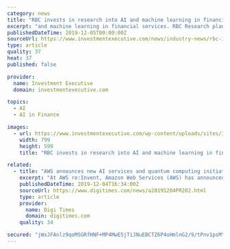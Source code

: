 ```yaml
---
category: news
title: "RBC invests in research into AI and machine learning in financial services"
excerpt: "and machine learning in financial services. RBC Research plans to open a new lab in Edmonton as part of an initiative to work with the University of Alberta’s (UofA) Alberta Machine Intelligence Institute (Amii) on research into AI and machine learning."
publishedDateTime: 2019-12-05T00:00:00Z
sourceUrl: https://www.investmentexecutive.com/news/industry-news/rbc-invests-in-research-into-ai-and-machine-learning-in-financial-services/
type: article
quality: 37
heat: 37
published: false

provider:
  name: Investment Executive
  domain: investmentexecutive.com

topics:
  - AI
  - AI in Finance

images:
  - url: https://www.investmentexecutive.com/wp-content/uploads/sites/3/2017/12/AI_concept.htmlcharsetutf-8
    width: 799
    height: 599
    title: "RBC invests in research into AI and machine learning in financial services"

related:
  - title: "AWS announces new AI services and quantum computing initiatives"
    excerpt: "At AWS re:Invent, Amazon Web Services (AWS) has announced several new projects including five new artificial intelligence (AI) services designed to put machine learning in the hands of more application developers and end users - with no machine learning..."
    publishedDateTime: 2019-12-04T16:34:00Z
    sourceUrl: https://www.digitimes.com/news/a20191204PR202.html
    type: article
    provider:
      name: Digi Times
      domain: digitimes.com
    quality: 34

secured: "jWxJFAnlz9qoMSGRfHNF+MP4MwE5jTiJNuEBCTZ6P4oHmlnG2/9/tPnv1psMYgSiCg1GKxzWIHcGKkhsRSdCHMSJEQRl8e5n6RyZC3GpfzGLWDX2J0WHpzRncAGj2lzU8FN57vWbVUMmbVNOO57FI8k7XtU5KsY/RXgHTLwOxM21pnhvNcUQFhIv0cl7fuxcA7fC4BQxBkNzE2SiJJC0CX1iikOaRtjIcDCbu1nu/9hG03Q22zoBFUsL+0O5RSFERjVVGWib9sxBiqXwGoROBw==;MXf/rb5CvM+q9SxxOUlunw=="
---
```


